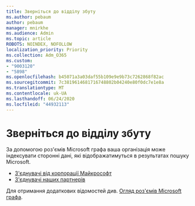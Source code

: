 ```yaml
---
title: Зверніться до відділу збуту
ms.author: pebaum
author: pebaum
manager: mnirkhe
ms.audience: Admin
ms.topic: article
ROBOTS: NOINDEX, NOFOLLOW
localization_priority: Priority
ms.collection: Adm_O365
ms.custom:
- "9003120"
- "5898"
ms.openlocfilehash: b45071a3a03daf55b109e9e9b73c7262868f82ac
ms.sourcegitcommit: 7c3819614681716748802b04240e80f0dc7e1e8a
ms.translationtype: MT
ms.contentlocale: uk-UA
ms.lasthandoff: 06/24/2020
ms.locfileid: "44932113"
---
```

# <a name="contact-the-sales-team"></a>Зверніться до відділу збуту

За допомогою роз'ємів Microsoft графа ваша організація може індексувати сторонні дані, які відображатимуться в результатах пошуку Microsoft.

- [З'єднувачі від корпорації Майкрософт](https://docs.microsoft.com/microsoftsearch/connectors-gallery#Microsoft)
- [З'єднувачі наших партнерів](https://docs.microsoft.com/microsoftsearch/connectors-gallery#Partners)

Для отримання додаткових відомостей див. [Огляд роз'ємів Microsoft графа](https://docs.microsoft.com/microsoftsearch/connectors-overview).
